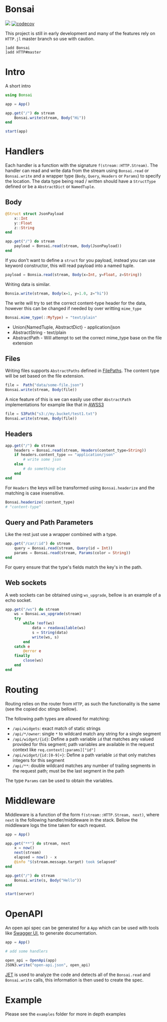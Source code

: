 # Bonsai

[![][action-img]][action-url]
[![codecov](https://codecov.io/gh/onetonfoot/Bonsai.jl/branch/master/graph/badge.svg?token=96CcO21IsK)](https://codecov.io/gh/onetonfoot/Bonsai.jl)

[action-img]: https://github.com/onetonfoot/Bonsai.jl/actions/workflows/ci.yaml/badge.svg
[action-url]: https://github.com/onetonfoot/Bonsai.jl/actions

This project is still in early development 
and many of the features rely on `HTTP.jl` master branch 
so use with caution.

```
]add Bonsai
]add HTTP#master
```

# Intro

A short intro

```julia
using Bonsai

app = App()

app.get("/") do stream
    Bonsai.write(stream, Body("Hi"))
end

start(app)
```

# Handlers

Each handler is a function with the signature `f(stream::HTTP.Stream)`.
The handler can read and write data from the stream using `Bonsai.read` or `Bonsai.write` and a wrapper type (`Body`, `Query`, `Headers` or `Params`) to specify the location.  The data type being read / written should have a `StructType` defined or be a `AbstractDict` or `NamedTuple`.

## Body

```julia
@Struct struct JsonPayload
    x::Int
    y::Float
    z::String
end

app.get("/") do stream
    payload = Bonsai.read(stream, Body(JsonPayload))
end
```

If you don't want to define a `struct` for you payload, instead you can use 
keyword constructor, this will read payload into a named tuple.

```julia
payload = Bonsia.read(stream, Body(x=Int, y=Float, z=String))
```

Writing data is similar. 

```julia
Bonsia.write(stream, Body(x=1, y=1.0, z="hi"))
```

The write will try to set the correct content-type header for the data, however this can be changed if needed by over writting `mime_type`

```julia
Bonsai.mime_type(::MyType) = "text/plain"
```

* Union{NamedTuple, AbstractDict} - application/json
* AbstractString - text/plain
* AbstractPath - Will attempt to set the correct mime_type base on the file extension


## Files

Writing files supports `AbstractPaths` defined in [FilePaths](https://github.com/rofinn/FilePaths.jl). The content type will be set based on the file extension.

```julia
file =  Path("data/some-file.json")
Bonsai.write(stream, Body(file))
```

A nice feature of this is we can easily use other `AbstractPath` implementations for example like that in [AWSS3](https://github.com/JuliaCloud/AWSS3.jl)

```julia
file = S3Path("s3://my.bucket/test1.txt") 
Bonsai.write(stream, Body(file))
```

## Headers

```julia
app.get("/") do stream
    headers = Bonsai.read(stream, Headers(content_type=String))
    if headers.content_type == "application/json"
        # write some json
    else
        # do something else
    end
end
```

For `Headers` the keys will be transformed using `Bonsai.headerize` and 
the matching is case insensitive.

```julia
Bonsai.headerize(:content_type)
# "content-type"
```

## Query and Path Parameters

Like the rest just use a wrapper combined with a type. 

```julia
app.get("/car/:id") do stream
    query = Bonsai.read(stream, Query(id = Int))
    params = Bonsai.read(stream, Params(color = String))
end
```

For query ensure that the type's fields match the key's in the path.

## Web sockets

A web sockets can be obtained using `ws_upgrade`, bellow is an example of a echo socket.

```julia
app.get("/ws") do stream
    ws = Bonsai.ws_upgrade(stream)
    try
        while !eof(ws)
            data = readavailable(ws)
            s = String(data)
            write(ws, s)
        end
    catch e
        @error e
    finally
        close(ws)
    end
end
```

# Routing

Routing relies on the router from `HTTP`, as such the functionality is the same (see the copied doc stings bellow).

The following path types are allowed for matching:
  * `/api/widgets`: exact match of static strings
  * `/api/*/owner`: single `*` to wildcard match any string for a single segment
  * `/api/widget/{id}`: Define a path variable `id` that matches any valued provided for this segment; path variables are available in the request context like `req.context[:params]["id"]`
  * `/api/widget/{id:[0-9]+}`: Define a path variable `id` that only matches integers for this segment
  * `/api/**`: double wildcard matches any number of trailing segments in the request path; must be the last segment in the path

The type `Params`  can be used to obtain the variables.

# Middleware 

Middleware is a function of the form `f(stream::HTTP.Stream, next)`, where `next` is the following handler/middleware in the stack. Bellow the middleware logs the time taken for each request.

```julia
app = App()

app.get("**") do stream, next
    x = now()
    next(stream)
    elapsed = now() - x
    @info "$(stream.message.target) took $elapsed" 
end

app.get("/") do stream
	Bonsai.write(s, Body("Hello"))
end

start(server)
```

# OpenAPI

An open api spec can be generated for a `App` which can be used with tools like [Swagger UI](https://swagger.io/tools/swagger-ui/), to generate documentation.

```julia
app = App()

# add some handlers

open_api = OpenApi(app)
JSON3.write("open-api.json", open_api)
```

[JET](https://github.com/aviatesk/JET.jl) is used to analyze the code and detects all of the `Bonsai.read` and `Bonsai.write` calls, this information is then used to create the spec.

# Example

Please see the `examples` folder for more in depth examples